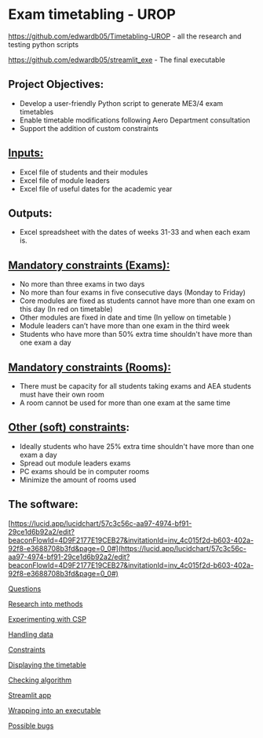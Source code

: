 # Exam timetabling - UROP

https://github.com/edwardb05/Timetabling-UROP - all the research and testing python scripts

https://github.com/edwardb05/streamlit_exe - The final executable

## Project Objectives:

- Develop a user-friendly Python script to generate ME3/4 exam timetables
- Enable timetable modifications following Aero Department consultation
- Support the addition of custom constraints

## [Inputs:](Handling%20data%2020c713b1f81d80529d8de3c3b51da11a.md)

- Excel file of students and their modules
- Excel file of module leaders
- Excel file of useful dates for the academic year

## Outputs:

- Excel spreadsheet with the dates of weeks 31-33 and when each exam is.

## [Mandatory constraints (Exams):](Constraints%2020b713b1f81d80d0bc1bf807a61b3e6b.md)

- No more than three exams in two days
- No more than four exams in five consecutive days (Monday to Friday)
- Core modules are fixed as students cannot have more than one exam on this day (In red on timetable)
- Other modules are fixed in date and time (In yellow on timetable )
- Module leaders can’t have more than one exam in the third week
- Students who have more than 50% extra time shouldn't have more than one exam a day

## [Mandatory constraints (Rooms):](Constraints%2020b713b1f81d80d0bc1bf807a61b3e6b.md)

- There must be capacity for all students taking exams and AEA students must have their own room
- A room cannot be used for more than one exam at the same time

## [Other (soft) constraints](Constraints%2020b713b1f81d80d0bc1bf807a61b3e6b.md):

- Ideally students who have 25% extra time shouldn't have more than one exam a day
- Spread out module leaders exams
- PC exams should be in computer rooms
- Minimize the amount of rooms used

## The software:

[https://lucid.app/lucidchart/57c3c56c-aa97-4974-bf91-29ce1d6b92a2/edit?beaconFlowId=4D9F2177E19CEB27&invitationId=inv_4c015f2d-b603-402a-92f8-e3688708b3fd&page=0_0#](https://lucid.app/lucidchart/57c3c56c-aa97-4974-bf91-29ce1d6b92a2/edit?beaconFlowId=4D9F2177E19CEB27&invitationId=inv_4c015f2d-b603-402a-92f8-e3688708b3fd&page=0_0#)

[Questions](Questions%20209713b1f81d8010a06bdda2455d1208.md)

[Research into methods](Research%20into%20methods%20209713b1f81d80219185c3f204e280b4.md)

[Experimenting with CSP](Experimenting%20with%20CSP%2020b713b1f81d800fae3be4bdc71357b1.md)

[Handling data](Handling%20data%2020c713b1f81d80529d8de3c3b51da11a.md)

[Constraints](Constraints%2020b713b1f81d80d0bc1bf807a61b3e6b.md)

[Displaying the timetable](Displaying%20the%20timetable%2020c713b1f81d80d3898be2e5cc8e7694.md)

[Checking algorithm](Checking%20algorithm%2020f713b1f81d80f18c35f973df0928a4.md)

[Streamlit app ](Streamlit%20app%20214713b1f81d80fa8f46e61f572fc681.md)

[Wrapping into an executable](Wrapping%20into%20an%20executable%2026f713b1f81d8094b756d9de4b23ecb1.md)

[Possible bugs](Possible%20bugs%20216713b1f81d808483a3d0d538ae557b.md)
